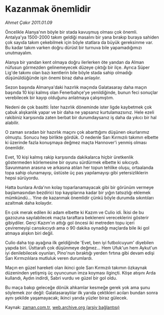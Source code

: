 # Kazanmak önemlidir

*Ahmet Çakır 2011.01.09*

<td class="columnist-detail">
<p>Öncelikle Alanya'nın böyle bir stada kavuşmuş olması çok önemli. Antalya'ya 1500-2000 takım geldiği masalını bir yana bırakıp buraya sahiden çok sayıda takım çekebilmek için böyle statlara da büyük gereksinme var. Bu kadar takım varken doğru dürüst bir turnuva bile yapamadığımızı unutmayalım.</p>
<p>
<div id="haberMetinDiv">
<p> Alanya bir yandan kent olmaya doğru ilerlerken öte yandan da Alman nüfusun görmezden gelinemeyecek düzeye çıktığı bir ilçe. Ayrıca Süper Lig'de takımı olan bazı kentlerin bile böyle stada sahip olmadığı düşünüldüğünde işin önemi biraz daha anlaşılır.
<p> Sezon başında Almanya'daki hazırlık maçında Galatasaray daha maçın başında 10 kişi kalmış olan Fenerbahçe'ye yenildiğinde, bunun feci sonuçlar verebilecek bir kayıp olduğunu anlatmaya çalışmıştım.
<p> Nedeni de çok basitti: İster hazırlık döneminde ister ligde kaybetmek çok çabuk alışkanlık yapar ve bir daha ne yapsanız kurtulamazsınız. Hele ezeli rakibiniz karşısında zaten berbat bir durumdaysanız iş daha da yıkıcı bir hal alabilir.
<p> O zaman sıradan bir hazırlık maçını çok abarttığımı düşünen okurlarımız olmuştu. Sonucu hep birlikte gördük. O nedenle Sarı Kırmızılı takımın elbette ki üzerinde fazla konuşmaya değmez maçta Hannover'i yenmiş olması önemlidir.
<p> Evet, 10 kişi kalmış rakip karşısında dakikalarca hiçbir üretkenlik göstermeden körlemesine bir oyunu sürdürmek elbette ki sıkıcıydı. Savunmanın arasına ve arkasına atılan her topun tehlike oluşu, ortaalanda topa sahip olunamayışı, üstüste üç pas yapılamayışı gibi yetersizliklerin hepsi sürüyordu.
<p> Hatta bunlara Arda'nın kolay toparlanamayacak gibi bir görünüm vermeye başlamasından bezdirici top kayıplarına kadar bir yığın tatsızlığı eklemek mümkündü... Yine de kazanmak önemlidir çünkü böyle durumda sıkıntıları azaltmak daha kolaydır. 
<p> En çok merak edilen iki adam elbette ki Kazım ve Culio idi. İkisi de bu gazozuna sayılabilecek maçta taraftara bekleneni vereceklerini gösterir gibiydiler. Gerçi Kazım'ın attığı gol öncesi iki metreden topu içeri çeviremeyişi cansıkıcıydı ama o 90 dakika oynadığı maçlarda bile iki gol atmaya alışkın biri değil.
<p> Culio daha top ayağına ilk geldiğinde 'Evet, ben iyi futbolcuyum' diyebilen yapıda biri. Üsttarafı çok düşünmeye değmez... Hem Ufuk'un hem Aykut'un iyi denilebilecek oyunları, Pino'nun bıraktığı yerden fırtına gibi devam edişi Sarı Kırmızılılara mutluluk veren durumlardı.
<p> Maçın en güzel hareketi olan ikinci gole Sarı Kırmızılı takımın özkaynak düzeninden yetişmiş üç oyuncunun imza koyması ilginçti. Köşe atışını Arda kullandı, Aydın indirdi, Sabri vurdu ve güzel bir gol oldu.
<p> Bu maça bakıp geleceğe dönük ahkamlar kesmeğe gerek yok ama şunu söylemek zor değil: Galatasaraylılar ilk yarıda çektikleri acıları bundan sonra aynı şekilde yaşamayacak; ikinci yarıda yüzler biraz gülecek. </p></p></p></p></p></p></p></p></p></p></div>
</p>
<a href="http://web.archive.org/web/20110116062611/mailto:a.cakir@zaman.com.tr">
</a></td>

Kaynak: [zaman.com.tr](http://zaman.com.tr/yazar.do?yazino=1076388), [web.archive.org (arşiv bağlantısı)](http://web.archive.org/web/20110116062611/http://www.zaman.com.tr:80/yazar.do?yazino=1076388)
